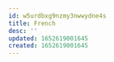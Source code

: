 ```yaml
---
id: w5urdbxg9nzmy3nwwydne4s
title: French
desc: ''
updated: 1652619001645
created: 1652619001645
---
```


